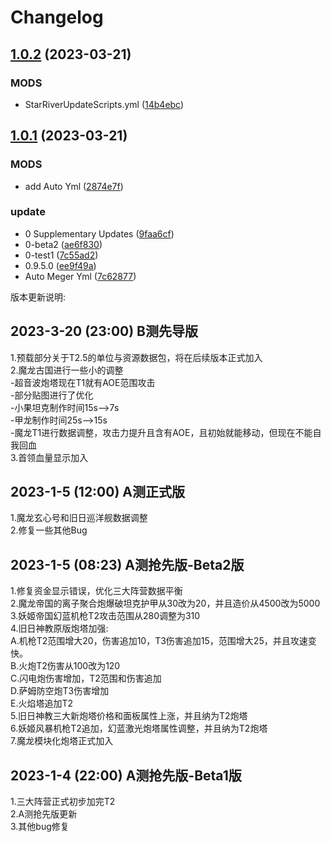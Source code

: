# Changelog

## [1.0.2](https://github.com/LingASDJ/StarRiver-EndlessJourney-RW-MODS/compare/v1.0.1...v1.0.2) (2023-03-21)


### MODS

* StarRiverUpdateScripts.yml ([14b4ebc](https://github.com/LingASDJ/StarRiver-EndlessJourney-RW-MODS/commit/14b4ebc85ee51fce449b64e9045869c1f978de49))

## [1.0.1](https://github.com/LingASDJ/StarRiver-EndlessJourney-RW-MODS/compare/v1.0.0...v1.0.1) (2023-03-21)


### MODS

* add Auto Yml ([2874e7f](https://github.com/LingASDJ/StarRiver-EndlessJourney-RW-MODS/commit/2874e7f70ef1a2c870581a395c0abe159178a2e0))


### update

* 0 Supplementary Updates ([9faa6cf](https://github.com/LingASDJ/StarRiver-EndlessJourney-RW-MODS/commit/9faa6cf385c4e96bd5e3c46e85ecdc9a33277964))
* 0-beta2 ([ae6f830](https://github.com/LingASDJ/StarRiver-EndlessJourney-RW-MODS/commit/ae6f8301f1b811d5171a4d227d88e8957f1553d6))
* 0-test1 ([7c55ad2](https://github.com/LingASDJ/StarRiver-EndlessJourney-RW-MODS/commit/7c55ad2074a98c2bec187b1b05798ef3e8219fcd))
* 0.9.5.0 ([ee9f49a](https://github.com/LingASDJ/StarRiver-EndlessJourney-RW-MODS/commit/ee9f49ae011e7a57dd5f648e0cdb20b29ac7057f))
* Auto Meger Yml ([7c62877](https://github.com/LingASDJ/StarRiver-EndlessJourney-RW-MODS/commit/7c628779fe0e1e68d14f3bcb0abf084277478c45))

版本更新说明:

## 2023-3-20 (23:00) B测先导版
1.预载部分关于T2.5的单位与资源数据包，将在后续版本正式加入  
2.魔龙古国进行一些小的调整  
 -超音波炮塔现在T1就有AOE范围攻击  
 -部分贴图进行了优化  
 -小果坦克制作时间15s-->7s  
 -甲龙制作时间25s-->15s  
 -魔龙T1进行数据调整，攻击力提升且含有AOE，且初始就能移动，但现在不能自我回血  
3.首领血量显示加入  

## 2023-1-5 (12:00) A测正式版  
1.魔龙玄心号和旧日巡洋舰数据调整  
2.修复一些其他Bug  

## 2023-1-5 (08:23) A测抢先版-Beta2版  
1.修复资金显示错误，优化三大阵营数据平衡  
2.魔龙帝国的离子聚合炮爆破坦克护甲从30改为20，并且造价从4500改为5000  
3.妖姬帝国幻蓝机枪T2攻击范围从280调整为310  
4.旧日神教原版炮塔加强:  
A.机枪T2范围增大20，伤害追加10，T3伤害追加15，范围增大25，并且攻速变快。  
B.火炮T2伤害从100改为120  
C.闪电炮伤害增加，T2范围和伤害追加  
D.萨姆防空炮T3伤害增加  
E.火焰塔追加T2  
5.旧日神教三大新炮塔价格和面板属性上涨，并且纳为T2炮塔  
6.妖姬风暴机枪T2追加，幻蓝激光炮塔属性调整，并且纳为T2炮塔  
7.魔龙模块化炮塔正式加入  

## 2023-1-4 (22:00) A测抢先版-Beta1版  
1.三大阵营正式初步加完T2  
2.A测抢先版更新  
3.其他bug修复
